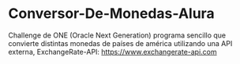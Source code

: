 # Conversor-De-Monedas-Alura
Challenge de ONE (Oracle Next Generation)
programa sencillo que convierte distintas monedas de países de américa utilizando una API externa, 
ExchangeRate-API: 
https://www.exchangerate-api.com
